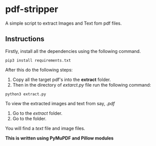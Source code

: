 # pdf-stripper
A simple script to extract Images and Text fom pdf files.

## Instructions
Firstly, install all the dependencies using the following command.
```
pip3 install requirements.txt
```

After this do the following steps:

1. Copy all the target pdf's into the **extract** folder.
2. Then in the directory of *extarct.py* file run the following command:
```
python3 extract.py
``` 

To view the extracted images and text from say, *<name>.pdf*
1. Go to the *extract* folder.
2. Go to the <name> folder.

You will find a *text* file and image files.

**This is written using PyMuPDF and Pillow modules**
